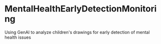 # MentalHealthEarlyDetectionMonitoring
Using GenAI to analyze children's drawings for early detection of mental health issues
